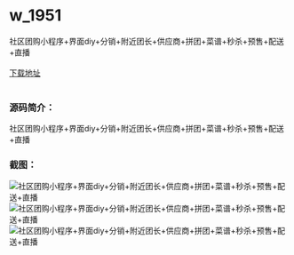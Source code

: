 # w_1951
社区团购小程序+界面diy+分销+附近团长+供应商+拼团+菜谱+秒杀+预售+配送+直播
<br/></br>
[下载地址](https://www.uuid2.com/1951.html "下载地址")
<br/></br>
<h3>源码简介：</h3>
<p>社区团购小程序+界面diy+分销+附近团长+供应商+拼团+菜谱+秒杀+预售+配送+直播<p>
<h3>截图：</h3>
<img src="https://www.uuid2.com/wp-content/uploads/img/202201/fd16b62974.jpg" alt="社区团购小程序+界面diy+分销+附近团长+供应商+拼团+菜谱+秒杀+预售+配送+直播"><img src="https://www.uuid2.com/wp-content/uploads/img/202201/522cad4896.jpg" alt="社区团购小程序+界面diy+分销+附近团长+供应商+拼团+菜谱+秒杀+预售+配送+直播"><img src="https://www.uuid2.com/wp-content/uploads/img/202201/14dd544822.jpg" alt="社区团购小程序+界面diy+分销+附近团长+供应商+拼团+菜谱+秒杀+预售+配送+直播">
